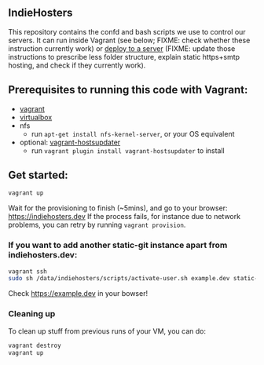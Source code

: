 ## IndieHosters

This repository contains the confd and bash scripts we use to control our servers.
It can run inside Vagrant (see below; FIXME: check whether these instruction currently work) or
[deploy to a server](doc/getting-started-as-a-hoster.md) (FIXME: update those instructions to
prescribe less folder structure, explain static https+smtp hosting, and check if they currently
work).

## Prerequisites to running this code with Vagrant:
- [vagrant](http://www.vagrantup.com/)
- [virtualbox](https://www.virtualbox.org/)
- nfs
  - run `apt-get install nfs-kernel-server`, or your OS equivalent
- optional: [vagrant-hostsupdater](https://github.com/cogitatio/vagrant-hostsupdater)
  - run `vagrant plugin install vagrant-hostsupdater` to install

## Get started:

```bash
vagrant up
```

Wait for the provisioning to finish (~5mins), and go to your browser: https://indiehosters.dev
If the process fails, for instance due to network problems, you can retry by running `vagrant provision`.

### If you want to add another static-git instance apart from indiehosters.dev:

```bash
vagrant ssh
sudo sh /data/indiehosters/scripts/activate-user.sh example.dev static-git https://github.com/indiehosters/website.git
```
Check https://example.dev in your bowser!

### Cleaning up

To clean up stuff from previous runs of your VM, you can do:

```bash
vagrant destroy
vagrant up
```
